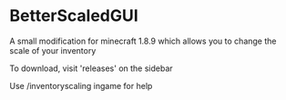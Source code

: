 # BetterScaledGUI

A small modification for minecraft 1.8.9 which allows you to change the scale of your inventory

To download, visit 'releases' on the sidebar

Use /inventoryscaling ingame for help
